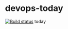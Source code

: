# devops-today

[![Build status](https://dev.azure.com/henoktesfaye1/OaksPokes/_apis/build/status/OaksPokes-CI%20(2))](https://dev.azure.com/henoktesfaye1/OaksPokes/_build/latest?definitionId=6)
today
